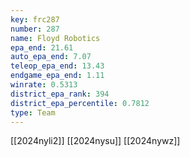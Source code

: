 ```yaml
---
key: frc287
number: 287
name: Floyd Robotics
epa_end: 21.61
auto_epa_end: 7.07
teleop_epa_end: 13.43
endgame_epa_end: 1.11
winrate: 0.5313
district_epa_rank: 394
district_epa_percentile: 0.7812
type: Team
---
```

[[2024nyli2]]
[[2024nysu]]
[[2024nywz]]
